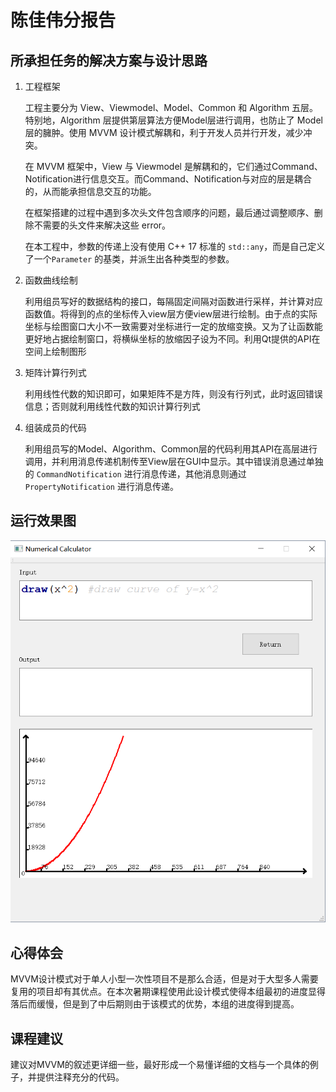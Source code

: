# 陈佳伟分报告

## 所承担任务的解决方案与设计思路

1. 工程框架

   工程主要分为 View、Viewmodel、Model、Common 和 Algorithm 五层。特别地，Algorithm 层提供第层算法方便Model层进行调用，也防止了 Model 层的臃肿。使用 MVVM 设计模式解耦和，利于开发人员并行开发，减少冲突。

   在 MVVM 框架中，View 与 Viewmodel 是解耦和的，它们通过Command、Notification进行信息交互。而Command、Notification与对应的层是耦合的，从而能承担信息交互的功能。

   在框架搭建的过程中遇到多次头文件包含顺序的问题，最后通过调整顺序、删除不需要的头文件来解决这些 error。

   在本工程中，参数的传递上没有使用 C++ 17 标准的 `std::any`，而是自己定义了一个`Parameter` 的基类，并派生出各种类型的参数。

2. 函数曲线绘制

   利用组员写好的数据结构的接口，每隔固定间隔对函数进行采样，并计算对应函数值。将得到的点的坐标传入view层方便view层进行绘制。由于点的实际坐标与绘图窗口大小不一致需要对坐标进行一定的放缩变换。又为了让函数能更好地占据绘制窗口，将横纵坐标的放缩因子设为不同。利用Qt提供的API在空间上绘制图形

3. 矩阵计算行列式

   利用线性代数的知识即可，如果矩阵不是方阵，则没有行列式，此时返回错误信息；否则就利用线性代数的知识计算行列式

4. 组装成员的代码

   利用组员写的Model、Algorithm、Common层的代码利用其API在高层进行调用，并利用消息传递机制传至View层在GUI中显示。其中错误消息通过单独的 `CommandNotification` 进行消息传递，其他消息则通过 `PropertyNotification` 进行消息传递。









## 运行效果图

![总体截图](.\总体截图.PNG)

## 心得体会 

MVVM设计模式对于单人小型一次性项目不是那么合适，但是对于大型多人需要复用的项目却有其优点。在本次暑期课程使用此设计模式使得本组最初的进度显得落后而缓慢，但是到了中后期则由于该模式的优势，本组的进度得到提高。



## 课程建议

建议对MVVM的叙述更详细一些，最好形成一个易懂详细的文档与一个具体的例子，并提供注释充分的代码。


